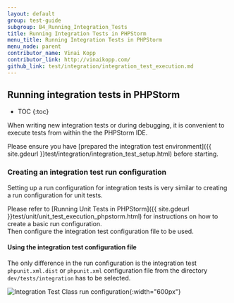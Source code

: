 ```yaml
---
layout: default
group: test-guide
subgroup: B4_Running_Integration_Tests
title: Running Integration Tests in PHPStorm
menu_title: Running Integration Tests in PHPStorm
menu_node: parent
contributor_name: Vinai Kopp
contributor_link: http://vinaikopp.com/
github_link: test/integration/integration_test_execution.md
---
```


## Running integration tests in PHPStorm

* TOC
{:toc}

When writing new integration tests or during debugging, it is convenient to execute tests from within the the PHPStorm IDE.

Please ensure you have [prepared the integration test environment]({{ site.gdeurl }}test/integration/integration_test_setup.html) before starting.

### Creating an integration test run configuration

Setting up a run configuration for integration tests is very similar to creating a run configuration for unit tests.  

Please refer to [Running Unit Tests in PHPStorm]({{ site.gdeurl }}test/unit/unit_test_execution_phpstorm.html) for instructions on how to create a basic run configuration.  
Then configure the integration test configuration file to be used.

#### Using the integration test configuration file

The only difference in the run configuration is the integration test `phpunit.xml.dist` or `phpunit.xml` configuration file from the directory `dev/tests/integration` has to be selected.  

<img src="{{ site.baseurl }}common/images/phpstorm_run_config_class_integration_tests.png" alt="Integration Test Class run configuration">{:width="600px"}

